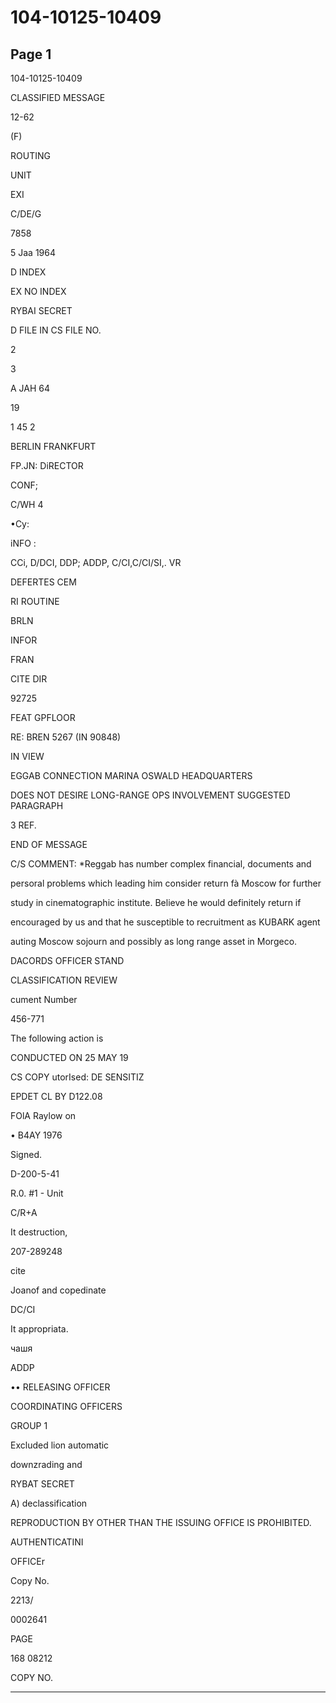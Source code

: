 # 104-10125-10409

## Page 1

104-10125-10409

CLASSIFIED MESSAGE

12-62

(F)

ROUTING

UNIT

EXI

C/DE/G

7858

5 Jaa 1964

D INDEX

EX NO INDEX

RYBAI SECRET

D FILE IN CS FILE NO.

2

3

A JAH 64

19

1 45 2

BERLIN FRANKFURT

FP.JN: DiRECTOR

CONF;

C/WH 4

•Cy:

iNFO :

CCi, D/DCI, DDP; ADDP, C/CI,C/CI/SI,. VR

DEFERTES CEM

RI ROUTINE

BRLN

INFOR

FRAN

CITE DIR

92725

FEAT GPFLOOR

RE: BREN 5267 (IN 90848)

IN VIEW

EGGAB CONNECTION MARINA OSWALD HEADQUARTERS

DOES NOT DESIRE LONG-RANGE OPS INVOLVEMENT SUGGESTED PARAGRAPH

3 REF.

END OF MESSAGE

C/S COMMENT: *Reggab has number complex financial, documents and

persoral problems which leading him consider return fà Moscow for further

study in cinematographic institute. Believe he would definitely return if

encouraged by us and that he susceptible to recruitment as KUBARK agent

auting Moscow sojourn and possibly as long range asset in Morgeco.

DACORDS OFFICER STAND

CLASSIFICATION REVIEW

cument Number

456-771

The following action is

CONDUCTED ON 25 MAY 19

CS COPY utorIsed: DE SENSITIZ

EPDET CL BY D122.08

FOlA Raylow on

• B4AY 1976

Signed.

D-200-5-41

R.0. #1 - Unit

C/R+A

It destruction,

207-289248

cite

Joanof and copedinate

DC/CI

It appropriata.

чашя

ADDP

•• RELEASING OFFICER

COORDINATING OFFICERS

GROUP 1

Excluded lion automatic

downzrading and

RYBAT SECRET

A) declassification

REPRODUCTION BY OTHER THAN THE ISSUING OFFICE IS PROHIBITED.

AUTHENTICATINI

OFFICEr

Copy No.

2213/

0002641

PAGE

168 08212

COPY NO.

---

